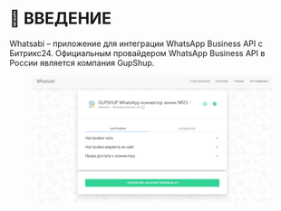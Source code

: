 # 🚀 ВВЕДЕНИЕ

Whatsabi – приложение для интеграции WhatsApp Business API с Битрикс24. Официальным провайдером WhatsApp Business API в России является компания GupShup.

<figure><img src=".gitbook/assets/image (78).png" alt=""><figcaption></figcaption></figure>
